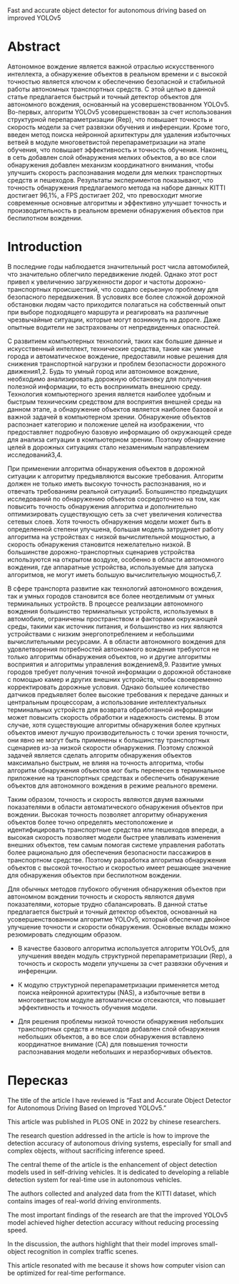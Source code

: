 Fast and accurate object detector for autonomous driving based on improved YOLOv5

# Abstract

Автономное вождение является важной отраслью искусственного интеллекта, а обнаружение объектов в реальном времени и с высокой точностью является ключом к обеспечению безопасной и стабильной работы автономных транспортных средств. С этой целью в данной статье предлагается быстрый и точный детектор объектов для автономного вождения, основанный на усовершенствованном YOLOv5. Во-первых, алгоритм YOLOv5 усовершенствован за счет использования структурной перепараметризации (Rep), что повышает точность и скорость модели за счет развязки обучения и инференции. Кроме того, введен метод поиска нейронной архитектуры для удаления избыточных ветвей в модуле многоветвистой перепараметризации на этапе обучения, что повышает эффективность и точность обучения. Наконец, в сеть добавлен слой обнаружения мелких объектов, а во все слои обнаружения добавлен механизм координатного внимания, чтобы улучшить скорость распознавания модели для мелких транспортных средств и пешеходов. Результаты экспериментов показывают, что точность обнаружения предлагаемого метода на наборе данных KITTI достигает 96,1%, а FPS достигает 202, что превосходит многие современные основные алгоритмы и эффективно улучшает точность и производительность в реальном времени обнаружения объектов при беспилотном вождении.

# Introduction

В последние годы наблюдается значительный рост числа автомобилей, что значительно облегчило передвижение людей. Однако этот рост привел к увеличению загруженности дорог и частоты дорожно-транспортных происшествий, что создало серьезную проблему для безопасного передвижения. В условиях все более сложной дорожной обстановки людям часто приходится полагаться на собственный опыт при выборе подходящего маршрута и реагировать на различные чрезвычайные ситуации, которые могут возникнуть на дороге. Даже опытные водители не застрахованы от непредвиденных опасностей.

С развитием компьютерных технологий, таких как большие данные и искусственный интеллект, технические средства, такие как умные города и автоматическое вождение, предоставили новые решения для снижения транспортной нагрузки и проблем безопасности дорожного движения1,2. Будь то умный город или автономное вождение, необходимо анализировать дорожную обстановку для получения полезной информации, то есть воспринимать внешнюю среду. Технология компьютерного зрения является наиболее удобным и быстрым техническим средством для восприятия внешней среды на данном этапе, а обнаружение объектов является наиболее базовой и важной задачей в компьютерном зрении. Обнаружение объектов распознает категорию и положение целей на изображении, что предоставляет подробную базовую информацию об окружающей среде для анализа ситуации в компьютерном зрении. Поэтому обнаружение целей в дорожных ситуациях стало незаменимым направлением исследований3,4.

При применении алгоритма обнаружения объектов в дорожной ситуации к алгоритму предъявляются высокие требования. Алгоритм должен не только иметь высокую точность распознавания, но и отвечать требованиям реальной ситуации5. Большинство предыдущих исследований по обнаружению объектов сосредоточено на том, как повысить точность обнаружения алгоритма и дополнительно оптимизировать существующую сеть за счет увеличения количества сетевых слоев. Хотя точность обнаружения модели может быть в определенной степени улучшена, большая модель затрудняет работу алгоритма на устройствах с низкой вычислительной мощностью, а скорость обнаружения становится нежелательно низкой. В большинстве дорожно-транспортных сценариев устройства используются на открытом воздухе, особенно в области автономного вождения, где аппаратные устройства, используемые для запуска алгоритмов, не могут иметь большую вычислительную мощность6,7.

В сфере транспорта развитие как технологий автономного вождения, так и умных городов становится все более неотделимым от умных терминальных устройств. В процессе реализации автономного вождения большинство терминальных устройств, используемых в автомобиле, ограничены пространством и факторами окружающей среды, такими как источник питания, и большинство из них являются устройствами с низким энергопотреблением и небольшими вычислительными ресурсами. А в области автономного вождения для удовлетворения потребностей автономного вождения требуются не только алгоритмы обнаружения объектов, но и другие алгоритмы восприятия и алгоритмы управления вождением8,9. Развитие умных городов требует получения точной информации о дорожной обстановке с помощью камер и других внешних устройств, чтобы своевременно корректировать дорожные условия. Однако большее количество датчиков предъявляет более высокие требования к передаче данных и центральным процессорам, а использование интеллектуальных терминальных устройств для возврата обработанной информации может повысить скорость обработки и надежность системы. В этом случае, хотя существующие алгоритмы обнаружения более крупных объектов имеют лучшую производительность с точки зрения точности, они явно не могут быть применены к большинству транспортных сценариев из-за низкой скорости обнаружения. Поэтому сложной задачей является сделать алгоритм обнаружения объектов максимально быстрым, не влияя на точность алгоритма, чтобы алгоритм обнаружения объектов мог быть перенесен в терминальное приложение на транспортных средствах и обеспечить обнаружение объектов для автономного вождения в режиме реального времени.

Таким образом, точность и скорость являются двумя важными показателями в области автоматического обнаружения объектов при вождении. Высокая точность позволяет алгоритму обнаружения объектов более точно определять местоположение и идентифицировать транспортные средства или пешеходов впереди, а высокая скорость позволяет модели быстрее улавливать изменения внешних объектов, тем самым помогая системе управления работать более рационально для обеспечения безопасности пассажиров в транспортном средстве. Поэтому разработка алгоритма обнаружения объектов с высокой точностью и скоростью имеет решающее значение для обнаружения объектов при беспилотном вождении.

Для обычных методов глубокого обучения обнаружения объектов при автономном вождении точность и скорость являются двумя показателями, которые трудно сбалансировать. В данной статье предлагается быстрый и точный детектор объектов, основанный на усовершенствованном алгоритме YOLOv5, который обеспечил двойное улучшение точности и скорости обнаружения. Основные вклады можно резюмировать следующим образом.

* В качестве базового алгоритма используется алгоритм YOLOv5, для улучшения введен модуль структурной перепараметризации (Rep), а точность и скорость модели улучшены за счет развязки обучения и инференции.

* К модулю структурной перепараметризации применяется метод поиска нейронной архитектуры (NAS), а избыточные ветви в многоветвистом модуле автоматически отсекаются, что повышает эффективность и точность обучения модели.

* Для решения проблемы низкой точности обнаружения небольших транспортных средств и пешеходов добавлен слой обнаружения небольших объектов, а во все слои обнаружения вставлено координатное внимание (CA) для повышения точности распознавания модели небольших и неразборчивых объектов.

# Пересказ

The title of the article I have reviewed is “Fast and Accurate Object Detector for Autonomous Driving Based on Improved YOLOv5.”

This article was published in PLOS ONE in 2022 by chinese researchers.

The research question addressed in the article is how to improve the detection accuracy of autonomous driving systems, especially for small and complex objects, without sacrificing inference speed.

The central theme of the article is the enhancement of object detection models used in self-driving vehicles. It is dedicated to developing a reliable detection system for real-time use in autonomous vehicles.

The authors collected and analyzed data from the KITTI dataset, which contains images of real-world driving environments.

The most important findings of the research are that the improved YOLOv5 model achieved higher detection accuracy without reducing processing speed.

In the discussion, the authors highlight that their model improves small-object recognition in complex traffic scenes.

This article resonated with me because it shows how computer vision can be optimized for real-time performance.
